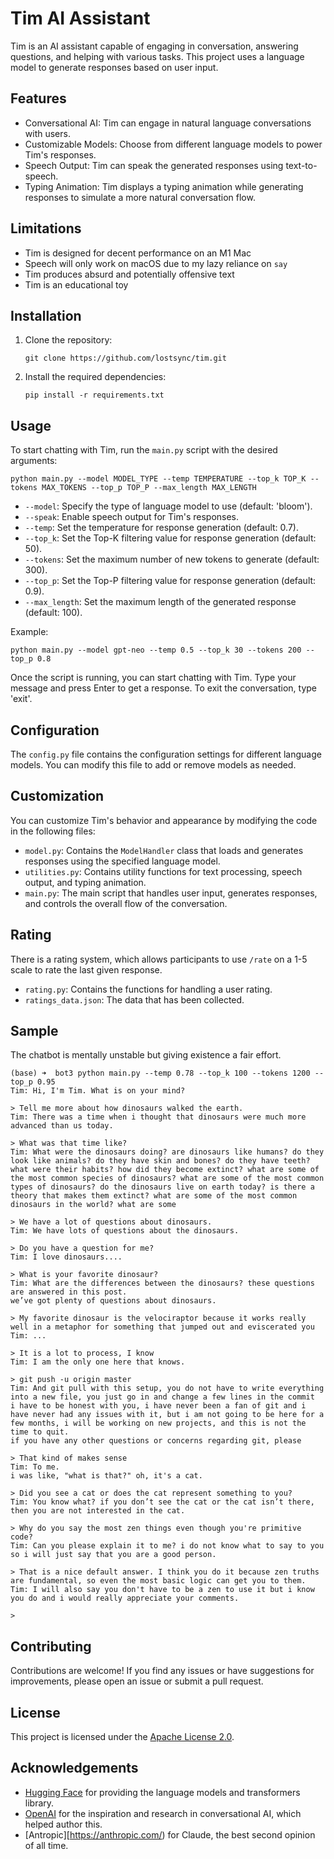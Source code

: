 # Tim AI Assistant

Tim is an AI assistant capable of engaging in conversation, answering questions, and helping with various tasks. This project uses a language model to generate responses based on user input.

## Features

- Conversational AI: Tim can engage in natural language conversations with users.
- Customizable Models: Choose from different language models to power Tim's responses.
- Speech Output: Tim can speak the generated responses using text-to-speech.
- Typing Animation: Tim displays a typing animation while generating responses to simulate a more natural conversation flow.

## Limitations

- Tim is designed for decent performance on an M1 Mac
- Speech will only work on macOS due to my lazy reliance on `say`
- Tim produces absurd and potentially offensive text
- Tim is an educational toy

## Installation

1. Clone the repository:
   ```
   git clone https://github.com/lostsync/tim.git
   ```

2. Install the required dependencies:
   ```
   pip install -r requirements.txt
   ```

## Usage

To start chatting with Tim, run the `main.py` script with the desired arguments:

```
python main.py --model MODEL_TYPE --temp TEMPERATURE --top_k TOP_K --tokens MAX_TOKENS --top_p TOP_P --max_length MAX_LENGTH
```

- `--model`: Specify the type of language model to use (default: 'bloom').
- `--speak`: Enable speech output for Tim's responses.
- `--temp`: Set the temperature for response generation (default: 0.7).
- `--top_k`: Set the Top-K filtering value for response generation (default: 50).
- `--tokens`: Set the maximum number of new tokens to generate (default: 300).
- `--top_p`: Set the Top-P filtering value for response generation (default: 0.9).
- `--max_length`: Set the maximum length of the generated response (default: 100).

Example:
```
python main.py --model gpt-neo --temp 0.5 --top_k 30 --tokens 200 --top_p 0.8
```

Once the script is running, you can start chatting with Tim. Type your message and press Enter to get a response. To exit the conversation, type 'exit'.

## Configuration

The `config.py` file contains the configuration settings for different language models. You can modify this file to add or remove models as needed.

## Customization

You can customize Tim's behavior and appearance by modifying the code in the following files:

- `model.py`: Contains the `ModelHandler` class that loads and generates responses using the specified language model.
- `utilities.py`: Contains utility functions for text processing, speech output, and typing animation.
- `main.py`: The main script that handles user input, generates responses, and controls the overall flow of the conversation.

## Rating

There is a rating system, which allows participants to use `/rate` on a 1-5 scale to rate the last given response. 

- `rating.py`: Contains the functions for handling a user rating.
- `ratings_data.json`: The data that has been collected.

## Sample

The chatbot is mentally unstable but giving existence a fair effort.

```
(base) ➜  bot3 python main.py --temp 0.78 --top_k 100 --tokens 1200 --top_p 0.95
Tim: Hi, I'm Tim. What is on your mind?

> Tell me more about how dinosaurs walked the earth.
Tim: There was a time when i thought that dinosaurs were much more advanced than us today.

> What was that time like?
Tim: What were the dinosaurs doing? are dinosaurs like humans? do they look like animals? do they have skin and bones? do they have teeth? what were their habits? how did they become extinct? what are some of the most common species of dinosaurs? what are some of the most common types of dinosaurs? do the dinosaurs live on earth today? is there a theory that makes them extinct? what are some of the most common dinosaurs in the world? what are some

> We have a lot of questions about dinosaurs.
Tim: We have lots of questions about the dinosaurs.

> Do you have a question for me?
Tim: I love dinosaurs....

> What is your favorite dinosaur?
Tim: What are the differences between the dinosaurs? these questions are answered in this post.
we’ve got plenty of questions about dinosaurs.

> My favorite dinosaur is the velociraptor because it works really well in a metaphor for something that jumped out and eviscerated you
Tim: ...

> It is a lot to process, I know
Tim: I am the only one here that knows.

> git push -u origin master
Tim: And git pull with this setup, you do not have to write everything into a new file, you just go in and change a few lines in the commit
i have to be honest with you, i have never been a fan of git and i have never had any issues with it, but i am not going to be here for a few months, i will be working on new projects, and this is not the time to quit.
if you have any other questions or concerns regarding git, please

> That kind of makes sense
Tim: To me.
i was like, "what is that?" oh, it's a cat.

> Did you see a cat or does the cat represent something to you?
Tim: You know what? if you don’t see the cat or the cat isn’t there, then you are not interested in the cat.

> Why do you say the most zen things even though you're primitive code?
Tim: Can you please explain it to me? i do not know what to say to you so i will just say that you are a good person.

> That is a nice default answer. I think you do it because zen truths are fundamental, so even the most basic logic can get you to them.
Tim: I will also say you don't have to be a zen to use it but i know you do and i would really appreciate your comments.

>
```

## Contributing

Contributions are welcome! If you find any issues or have suggestions for improvements, please open an issue or submit a pull request.

## License

This project is licensed under the [Apache License 2.0](LICENSE).

## Acknowledgements

- [Hugging Face](https://huggingface.co/) for providing the language models and transformers library.
- [OpenAI](https://openai.com/) for the inspiration and research in conversational AI, which helped author this.
- [Antropic][https://anthropic.com/) for Claude, the best second opinion of all time.
